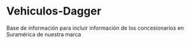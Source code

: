 # Vehiculos-Dagger
Base de información para incluir información de los concesionarios en Suramérica de nuestra marca  
